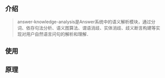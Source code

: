 ## 介绍
>answer-knowledge-analysis是Answer系统中的语义解析模块，通过分词、依存句法分析、语义图算法、谓语消歧、实体消歧、歧义断言构建等实现对用户自然语言问句的解析和理解．

## 使用

## 原理